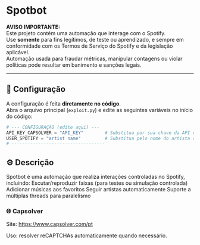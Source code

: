 # Spotbot

**AVISO IMPORTANTE:**  
Este projeto contém uma automação que interage com o Spotify.  
Use **somente** para fins legítimos, de teste ou aprendizado, e sempre em conformidade com os Termos de Serviço do Spotify e da legislação aplicável.  
Automação usada para fraudar métricas, manipular contagens ou violar políticas pode resultar em banimento e sanções legais.

---

## 🧩 Configuração

A configuração é feita **diretamente no código**.  
Abra o arquivo principal (`exploit.py`) e edite as seguintes variáveis no início do código:

```python
# --- CONFIGURAÇÃO (edite aqui) ---
API_KEY_CAPSOLVER = "API_KEY"        # Substitua por sua chave da API do Capsolver
USER_SPOTIFY = "artist name"         # Substitua pelo nome do artista alvo
# -----------------------------------
```
## ⚙️ Descrição

Spotbot é uma automação que realiza interações controladas no Spotify, incluindo:
Escutar/reproduzir faixas (para testes ou simulação controlada)
Adicionar músicas aos favoritos
Seguir artistas automaticamente
Suporte a múltiplas threads para paralelismo

### 🌐 Capsolver

Site: https://www.capsolver.com/pt

Uso: resolver reCAPTCHAs automaticamente quando necessário.
